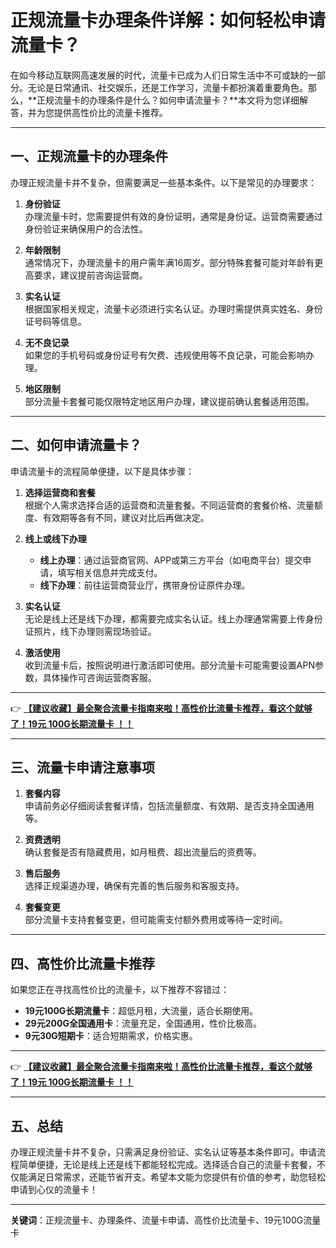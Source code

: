 # 正规流量卡办理条件详解：如何轻松申请流量卡？

在如今移动互联网高速发展的时代，流量卡已成为人们日常生活中不可或缺的一部分。无论是日常通讯、社交娱乐，还是工作学习，流量卡都扮演着重要角色。那么，**正规流量卡的办理条件是什么？如何申请流量卡？**本文将为您详细解答，并为您提供高性价比的流量卡推荐。

---

## 一、正规流量卡的办理条件

办理正规流量卡并不复杂，但需要满足一些基本条件。以下是常见的办理要求：

1. **身份验证**  
   办理流量卡时，您需要提供有效的身份证明，通常是身份证。运营商需要通过身份验证来确保用户的合法性。

2. **年龄限制**  
   通常情况下，办理流量卡的用户需年满16周岁。部分特殊套餐可能对年龄有更高要求，建议提前咨询运营商。

3. **实名认证**  
   根据国家相关规定，流量卡必须进行实名认证。办理时需提供真实姓名、身份证号码等信息。

4. **无不良记录**  
   如果您的手机号码或身份证号有欠费、违规使用等不良记录，可能会影响办理。

5. **地区限制**  
   部分流量卡套餐可能仅限特定地区用户办理，建议提前确认套餐适用范围。

---

## 二、如何申请流量卡？

申请流量卡的流程简单便捷，以下是具体步骤：

1. **选择运营商和套餐**  
   根据个人需求选择合适的运营商和流量套餐。不同运营商的套餐价格、流量额度、有效期等各有不同，建议对比后再做决定。

2. **线上或线下办理**  
   - **线上办理**：通过运营商官网、APP或第三方平台（如电商平台）提交申请，填写相关信息并完成支付。  
   - **线下办理**：前往运营商营业厅，携带身份证原件办理。

3. **实名认证**  
   无论是线上还是线下办理，都需要完成实名认证。线上办理通常需要上传身份证照片，线下办理则需现场验证。

4. **激活使用**  
   收到流量卡后，按照说明进行激活即可使用。部分流量卡可能需要设置APN参数，具体操作可咨询运营商客服。

---

👉 **[【建议收藏】最全聚合流量卡指南来啦！高性价比流量卡推荐，看这个就够了！19元 100G长期流量卡 ！！](https://bit.ly/Liuliangka)**

---

## 三、流量卡申请注意事项

1. **套餐内容**  
   申请前务必仔细阅读套餐详情，包括流量额度、有效期、是否支持全国通用等。

2. **资费透明**  
   确认套餐是否有隐藏费用，如月租费、超出流量后的资费等。

3. **售后服务**  
   选择正规渠道办理，确保有完善的售后服务和客服支持。

4. **套餐变更**  
   部分流量卡支持套餐变更，但可能需支付额外费用或等待一定时间。

---

## 四、高性价比流量卡推荐

如果您正在寻找高性价比的流量卡，以下推荐不容错过：

- **19元100G长期流量卡**：超低月租，大流量，适合长期使用。  
- **29元200G全国通用卡**：流量充足，全国通用，性价比极高。  
- **9元30G短期卡**：适合短期需求，价格实惠。

---

👉 **[【建议收藏】最全聚合流量卡指南来啦！高性价比流量卡推荐，看这个就够了！19元 100G长期流量卡 ！！](https://bit.ly/Liuliangka)**

---

## 五、总结

办理正规流量卡并不复杂，只需满足身份验证、实名认证等基本条件即可。申请流程简单便捷，无论是线上还是线下都能轻松完成。选择适合自己的流量卡套餐，不仅能满足日常需求，还能节省开支。希望本文能为您提供有价值的参考，助您轻松申请到心仪的流量卡！

---

**关键词**：正规流量卡、办理条件、流量卡申请、高性价比流量卡、19元100G流量卡